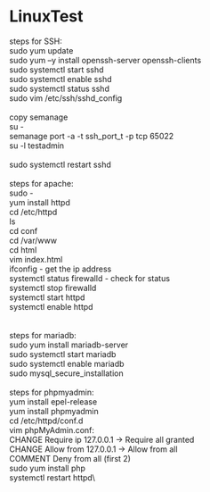 # LinuxTest

steps for SSH:\
sudo yum update\
sudo yum –y install openssh-server openssh-clients\
sudo systemctl start sshd\
sudo systemctl enable sshd\
sudo systemctl status sshd\
sudo vim /etc/ssh/sshd_config\
\
copy semanage\
su -\
semanage port -a -t ssh_port_t -p tcp 65022\
su -l testadmin\
\
sudo systemctl restart sshd\
\
steps for apache:\
sudo -\
yum install httpd\
cd /etc/httpd\
ls\
cd conf\
cd /var/www\
cd html\
vim index.html\
ifconfig - get the ip address\
systemctl status firewalld - check for status\
systemctl stop firewalld\
systemctl start httpd\
systemctl enable httpd\
\
\
steps for mariadb: \
sudo yum install mariadb-server\
sudo systemctl start mariadb\
sudo systemctl enable mariadb\
sudo mysql_secure_installation\
\
steps for phpmyadmin:\
yum install epel-release\
yum install phpmyadmin\
cd /etc/httpd/conf.d\
vim phpMyAdmin.conf:\
CHANGE Require ip 127.0.0.1 -> Require all granted\
CHANGE Allow from 127.0.0.1 -> Allow from all\
COMMENT Deny from all (first 2)\
sudo yum install php\
systemctl restart httpd\
